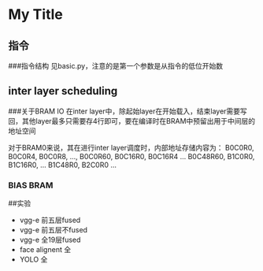 # My Title

## 指令
###指令结构
见basic.py，注意的是第一个参数是从指令的低位开始数

## inter layer scheduling

###关于BRAM IO
在inter layer中，除起始layer在开始载入，结束layer需要写回，其他layer最多只需要存4行即可，要在编译时在BRAM中预留出用于中间层的地址空间

对于BRAM0来说，其在进行inter layer调度时，内部地址存储内容为：
B0C0R0, B0C0R4, B0C0R8, ..., B0C0R60, B0C16R0, B0C16R4 ... B0C48R60, 
B1C0R0, B1C16R0, ... B1C48R0, B2C0R0 ...


### BIAS BRAM

##实验
- vgg-e 前五层fused
- vgg-e 前五层不fused
- vgg-e 全19层fused
- face alignent 全
- YOLO 全
